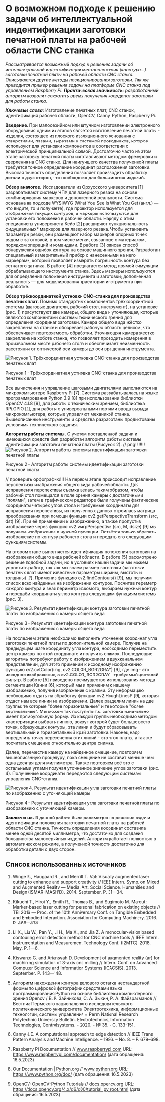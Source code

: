 # О возможном подходе к решению задачи об интеллектуальной индентификации заготовки печатной платы на рабочей области CNC станка

*Рассматривается возможный подход к решению задачи об интеллектуальной индентификации местоположения (коонтура...) заготовки печатной платы на рабочей области CNC станка. Описываются другие методы позиционирования заготовки. Так же приводится пример решения задачи на платформе CNC станка под управлением Raspberry Pi. **Практическая значимость**: разработанный
алгоритм позволит сократить время получения координат заготовки для работы станка.*

***Ключевые слова:*** Изготовление печатных плат, CNC станок, идентификация рабочей области, OpenCV, Canny, Python, Raspberry Pi.


**Введение.** При малосерийном или штучном изготовлении электронного оборудования одним из этапов является изготовление печатной платы - изделия, состоящее из плоского изоляционного основания с отверстиями, пазами, вырезами и системой проводников, которое используют для установки компонентов в соответствии с электрической принципиальной схемой. Достоаточно часто на этом этапе заготовку печатной платы изготавливают методом фрезеровки и сверления на CNC станке. Для наилучшего качества полученной платы требуется точное определение координат расположения заготовки. Высокая точность определения позволяет производить обработку детали с двух сторон, что необходимо для большинства изделий.

**Обзор аналогов.** Исследователи из Орхусского университета [1] разрабатывают систему ЧПУ для лазерного резака на основе комбинирования маркеров и дополненной реальности. Система основана на подходе WYSIWYG (What You See Is What You Get (англ.) — что видите, то и получаете), где проектор используется для отображения текущих контуров, а маркеры используются для установки его положения в рабочей области. Наряду с этим специалисты университета Кейо [2] расширяют функциональность фидуциальных* маркеров для лазерного резака. Чтобы установить параметры резки, они размещают набор маркеров опорных точек рядом с заготовкой, в том числе метки, связанные с материалом, порядком операций и командами. В работе [3] описан способ обнаружения ошибок контура на основе машинного зрения. Разработан специальный измерительный прибор с нанесенными на него маркерами, который позволяет измерять погрешность контура без сетчатого датчика. В работе [4] предлагается метод прямой симуляции обрабатывающего инструмента станка. Здесь маркеры используются для определения положения инструмента и заготовки; дополненная реальность — для моделирования траектории инструмента при обработке. 

**Обзор трёхкоординатной устновки CNC-станка для производства печатных плат.** Помимо стандартных компонентов трёхкоординтной системы (шаговые двигатели, рабочий стол, инструмент), на установке (рис. 1) присутствуют две камеры, общего вида и уточняющая, которые являются компонентами системы технического зрения для определения координат заготовки. Камера общего вида жёстко закрепленна на станке и обозревает рабочую область целиком, что обеспечивает повторяемость обработки. Уточняющяя камера жестко закреплена на хоботе станка, что позволяет проводить измерения в произвольном месте рабочего стола и обеспечивает неизменность расстояния от оптической оси камеры до оси вращения инструмента.

![Рисунок 1. Трёхкоординатная устновка CNC-станка для производства печатных плат](img/stanok1.jpg "Рисунок 1 - Трёхкоординатная устновка CNC-станка для производства печатных плат")

Рисунок 1 - Трёхкоординатная устновка CNC-станка для производства печатных плат

Все вычисления и управление шаговыми двигателями выполняются на микрокомпьютере Raspberry Pi [7]. Система разрабатывалась на языке программирования Python 3.9 [8] при использовании библиотки OpenCV 4.1.8 [9], для работы с техническим зрением, библиотека RPi.GPIO [?], для работы с универсальными портами ввода вывыдa микрокомпьютера, которые управляют механикой станка. Вышеописанные инструменты и средства разработаны продиктованы условиями технического задания.

**Алгоритм работы системы.** С учетом поставленной задачи и имеющихся средств был разработан алгоритм работы системы идентификации заготовки печатной платы (Рисунок 2).
// png!!!!!!!!
![Рисунок 2. Алгоритм работы системы идентификации заготовки печатной платы](img/algortim.svg "Рисунок 2 - Алгоритм работы системы идентификации заготовки печатной платы
")

Рисунок 2 - Алгоритм работы системы идентификации заготовки печатной платы

// проверить орфографию!!!
На первом этапе происходит испрaвление перспективы изабражения общего вида рабочей области. 
Для исправления перспективы съемка велась таким образом, чтобы рабочий стол помещался в поле зрения камеры с достаточными "полями", затем в графическом редакторе были получены фактические  координаты четырёх углов стола и требуемые координаты для исправления перспективы, из полученных данных строилась матрица преобразования при помощи функции cv2.getPerspectiveTransform (src, dst) [9]. При её применении к изображению, а также пропустив изображение через функцию cv2.warpPerspective (src, M, dsize) [9] мы получаем  изображение в нужной проекции. Остаётся только обрезать изображение по контуру рабочего стола и передать его следующим функциям системы. 

На втором этапе выполняется идентификация положения заготовки на изображении общего вида рабочей области. В работе [5] рассмотрено решение подобной задачи, но в условиях нашей задачи мы можем упростить работу, так как мы знаем размер заготовки (заготовки печатных плат имеют известные параметры ширины, выстоты и толщины) [?]. Применив функцию cv2.findContours() [9], мы получим список всех найденных на изображении контуров. Посчитав переметр каждого контура и зная периметр искомого, выбираем нужный контур и передаём координаты углов контура следующим функциям системы (рис. 3).

![Рисунок 3. Результат идентификации контура заготовки печатной платы по изображению с камеры общего вида](img/find_plate_perspective_out_0_525_979_737.jpg "Рисунок 3. Результат идентификации контура заготовки печатной платы по изображению с камеры общего вида")

Рисунок 3 - Результат идентификации контура заготовки печатной платы по изображению с камеры общего вида

На последнем этапе необходимо выполнить уточнение координат угла заготовки печатной платы по дополнительной камере. Получив на предыдущем шаге координату угла контура, нообходимо переместить центр камеры по этой координате и получить снимок. Последующие алгоритмы потребуют работу с изображением в двухканальном представлении, для этого применим к исходному изображению функцию cv2.cvtColor(img, cv2.COLOR_BGR2GRAY) [9], где img - это исходное изображение, а cv2.COLOR_BGR2GRAY - требуемый цветовой фильтр. В работе [5] приведено преимущество использования метода сегментации Канни [6], который мы и применим к нашему изображению, получив изображение с краями. Эту информацию необходимо отдать на обработку функции cv2.HoughLinesP [9], которая отдаст нам все линии на изображении. Далее разделим линии на две группы: те которые "более горизонтальные" и те которые "более вертикальные". Мы можем так поступить т.к. заготовка изначально имеет прямоугольную форму. Из каждой группы необходимо методом кластеризации выбрать линюю, вокруг которой будет больше всего точек, образующих контуры, эта линии и будут образовывать вертикальный и горизонтальный край заготовки. Наконец надо определить точку пересечения этих линий - это угол платы, а так же посчитать смещение относительно центра снимка.

Далее, переместив камеру на найденное смещение, повторяем вышеописанную процедуру, пока смещение не составит меньше чем одна десятая доля миллиметра. Так же повторяем всё это с остальными углами получая уточненное значение углов заготовки (рис. 4). Полученные координаты передаются следующим системам управления CNC-станка.

![Рисунок 4. Результат идентификации угла заготовки печатной платы по изображению с уточняющей камеры](img/out_2_4343_rotate.jpg "Результат идентификации угла заготовки печатной платы по изображению с уточняющей камеры")

Рисунок 4 - Результат идентификации угла заготовки печатной платы по изображению с уточняющей камеры. 

**Заключение.** В данной работе было рассмотренно решение задачи идентификации положения заготовки печатной платы на рабочей области CNC станка. Точность определения координат составила менее одной десятой миллиметра, что достаточно для создания большинства малосерийных изделий. Алгоритм работает полностью в автоматическом режиме, а полученной точности достаточно для обработки детали с двух сторон.

## Список использованных источников ##

1. Winge K., Haugaard R., and Merritt T. Val: Visually augmented laser cutting to enhance and support creativity //
IEEE Intern. Symp. on Mixed and Augmented Reality — Media, Art, Social Science, Humanities and Design
(ISMAR-MASH’D). 2014. September. P. 31—34.

2. Kikuchi T., Hiroi Y., Smith R., Thomas B., and Sugimoto M. Marcut: Marker-based laser cutting for personal
fabrication on existing objects // TEI 2016 — Proc. of the 10th Anniversary Conf. on Tangible Embedded and
Embodied Interaction. Association for Computing Machinery. 2016. P. 468—474.

3. Li X., Liu W., Pan Y., Li H., Ma X., and Jia Z. A monocular-vision based contouring error detection method for CNC
machine tools // IEEE Intern. Instrumentation and Measurement Technology Conf. (I2MTC). 2018. May. P. 1—6.

4. Kiswanto G. and Ariansyah D. Development of augmented reality (ar) for machining simulation of 3-axis cnc
milling // Intern. Conf. on Advanced Computer Science and Information Systems (ICACSIS). 2013. September.
P. 143—148.

5. Алгоритм нахождения контура делового остатка нестандартной формы по цифровой фотографии средствами языка программирования Python на основе библиотеки компьютерного зрения Opencv / В. Р. Зайникова, С. А. Зыкин, Р. А. Файзрахманов // Вестник Пермского национального исследовательского политехнического университета. Электротехника, информационные технологии, системы управления = Perm National Research Polytechnic University Bulletin. Electrotechnics, Information Technologies, Controlsystems. - 2020. - № 35. - С. 133-151.

6. Canny J.E. A computational approach to edge detection // IEEE Trans Pattern Analysis and Machine Intelligence. – 1986. – No. 8. – Р. 679–698.

7. Raspberry Pi Documentation // www.raspberrypi.com URL: https://www.raspberrypi.com/documentation/ (дата обращения: 16.5.2023)

8. Our Documentation | Python.org // www.python.org URL: https://www.python.org/doc/ (дата обращения: 16.5.2023)

9. OpenCV: OpenCV-Python Tutorials // docs.opencv.org URL: https://docs.opencv.org/4.x/d6/d00/tutorial_py_root.html (дата обращения: 16.5.2023)

